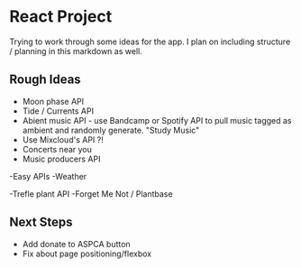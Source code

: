 # React Project

Trying to work through some ideas for the app. I plan on including structure / planning in this markdown as well.

## Rough Ideas

- Moon phase API
- Tide / Currents API
- Abient music API - use Bandcamp or Spotify API to pull music tagged as ambient and randomly generate. "Study Music"
- Use Mixcloud's API ?!
- Concerts near you
- Music producers API

-Easy APIs
-Weather

-Trefle plant API
-Forget Me Not / Plantbase



## Next Steps
- Add donate to ASPCA button
- Fix about page positioning/flexbox